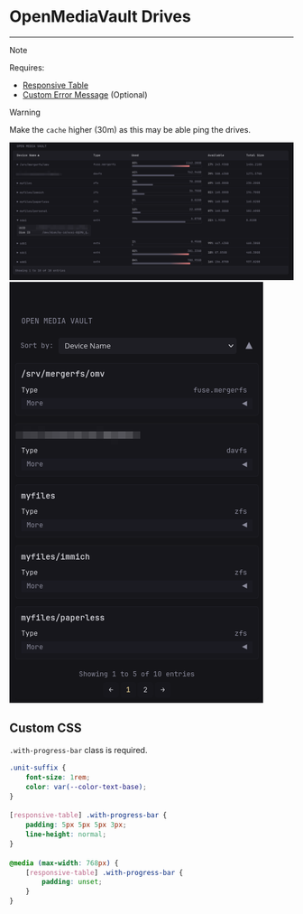 # OpenMediaVault Drives
---
> [!NOTE]
>
> Requires:
> - [Responsive Table](https://github.com/ralphocdol/glance-micro-scripts/blob/main/responsive-table/README.md)
> - [Custom Error Message](/defines/errorMsg.gohtml) (Optional)

> [!WARNING]
>
> Make the `cache` higher (30m) as this may be able ping the drives.

![preview1](preview1.png)
![preview2](preview2.png)

## Custom CSS
`.with-progress-bar` class is required.

```css
.unit-suffix {
    font-size: 1rem;
    color: var(--color-text-base);
}

[responsive-table] .with-progress-bar {
    padding: 5px 5px 5px 3px; 
    line-height: normal;
}

@media (max-width: 768px) { 
    [responsive-table] .with-progress-bar {
        padding: unset;
    }
}
```